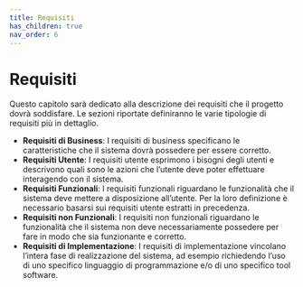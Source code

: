 ```yaml
---
title: Requisiti
has_children: true
nav_order: 6
---
```


# Requisiti
Questo capitolo sarà dedicato alla descrizione dei requisiti che il progetto dovrà soddisfare. Le sezioni riportate definiranno le varie tipologie di requisiti più in dettaglio.

- __Requisiti di Business__: I requisiti di business specificano le caratteristiche che il sistema dovrà possedere per essere corretto.
- __Requisiti Utente__: I requisiti utente esprimono i bisogni degli utenti e descrivono quali sono le azioni che l’utente deve poter effettuare interagendo con il sistema.
- __Requisiti Funzionali__: I requisiti funzionali riguardano le funzionalità che il sistema deve mettere a disposizione all’utente. Per la loro definizione è necessario basarsi sui requisiti utente estratti in precedenza.
- __Requisiti non Funzionali__: I requisiti non funzionali riguardano le funzionalità che il sistema non deve necessariamente possedere per fare in modo che sia funzionante e corretto.
- __Requisiti di Implementazione__: I requisiti di implementazione vincolano l’intera fase di realizzazione del sistema, ad esempio richiedendo l’uso di uno specifico linguaggio di programmazione e/o di uno specifico tool software.
